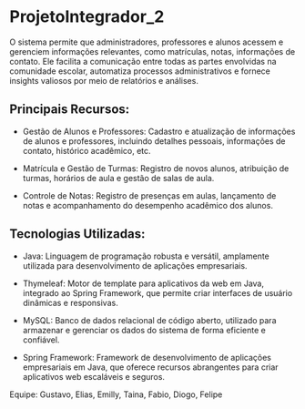 # ProjetoIntegrador_2

O sistema permite que administradores, professores e alunos acessem e gerenciem informações relevantes, como matrículas, notas, informações de contato. Ele facilita a comunicação entre todas as partes envolvidas na comunidade escolar, automatiza processos administrativos e fornece insights valiosos por meio de relatórios e análises.


## Principais Recursos:

- Gestão de Alunos e Professores: Cadastro e atualização de informações de alunos e professores, incluindo detalhes pessoais, informações de contato, histórico acadêmico, etc.

- Matrícula e Gestão de Turmas: Registro de novos alunos, atribuição de turmas, horários de aula e gestão de salas de aula.

- Controle de Notas: Registro de presenças em aulas, lançamento de notas e acompanhamento do desempenho acadêmico dos alunos.

## Tecnologias Utilizadas:

- Java: Linguagem de programação robusta e versátil, amplamente utilizada para desenvolvimento de aplicações empresariais.

- Thymeleaf: Motor de template para aplicativos da web em Java, integrado ao Spring Framework, que permite criar interfaces de usuário dinâmicas e responsivas.

- MySQL: Banco de dados relacional de código aberto, utilizado para armazenar e gerenciar os dados do sistema de forma eficiente e confiável.

- Spring Framework: Framework de desenvolvimento de aplicações empresariais em Java, que oferece recursos abrangentes para criar aplicativos web escaláveis e seguros.


Equipe: Gustavo, Elias, Emilly, Taina, Fabio, Diogo, Felipe